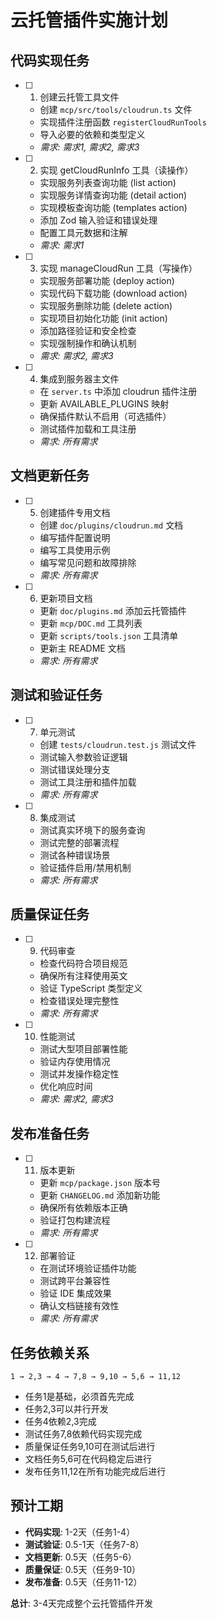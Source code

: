 # 云托管插件实施计划

## 代码实现任务

- [ ] 1. 创建云托管工具文件
  - 创建 `mcp/src/tools/cloudrun.ts` 文件
  - 实现插件注册函数 `registerCloudRunTools`
  - 导入必要的依赖和类型定义
  - _需求: 需求1, 需求2, 需求3_

- [ ] 2. 实现 getCloudRunInfo 工具（读操作）
  - 实现服务列表查询功能 (list action)
  - 实现服务详情查询功能 (detail action)  
  - 实现模板查询功能 (templates action)
  - 添加 Zod 输入验证和错误处理
  - 配置工具元数据和注解
  - _需求: 需求1_

- [ ] 3. 实现 manageCloudRun 工具（写操作）
  - 实现服务部署功能 (deploy action)
  - 实现代码下载功能 (download action)
  - 实现服务删除功能 (delete action)
  - 实现项目初始化功能 (init action)
  - 添加路径验证和安全检查
  - 实现强制操作和确认机制
  - _需求: 需求2, 需求3_

- [ ] 4. 集成到服务器主文件
  - 在 `server.ts` 中添加 cloudrun 插件注册
  - 更新 AVAILABLE_PLUGINS 映射
  - 确保插件默认不启用（可选插件）
  - 测试插件加载和工具注册
  - _需求: 所有需求_

## 文档更新任务

- [ ] 5. 创建插件专用文档
  - 创建 `doc/plugins/cloudrun.md` 文档
  - 编写插件配置说明
  - 编写工具使用示例
  - 编写常见问题和故障排除
  - _需求: 所有需求_

- [ ] 6. 更新项目文档
  - 更新 `doc/plugins.md` 添加云托管插件
  - 更新 `mcp/DOC.md` 工具列表
  - 更新 `scripts/tools.json` 工具清单
  - 更新主 README 文档
  - _需求: 所有需求_

## 测试和验证任务

- [ ] 7. 单元测试
  - 创建 `tests/cloudrun.test.js` 测试文件
  - 测试输入参数验证逻辑
  - 测试错误处理分支
  - 测试工具注册和插件加载
  - _需求: 所有需求_

- [ ] 8. 集成测试
  - 测试真实环境下的服务查询
  - 测试完整的部署流程
  - 测试各种错误场景
  - 验证插件启用/禁用机制
  - _需求: 所有需求_

## 质量保证任务

- [ ] 9. 代码审查
  - 检查代码符合项目规范
  - 确保所有注释使用英文
  - 验证 TypeScript 类型定义
  - 检查错误处理完整性
  - _需求: 所有需求_

- [ ] 10. 性能测试
  - 测试大型项目部署性能
  - 验证内存使用情况
  - 测试并发操作稳定性
  - 优化响应时间
  - _需求: 需求2, 需求3_

## 发布准备任务

- [ ] 11. 版本更新
  - 更新 `mcp/package.json` 版本号
  - 更新 `CHANGELOG.md` 添加新功能
  - 确保所有依赖版本正确
  - 验证打包构建流程
  - _需求: 所有需求_

- [ ] 12. 部署验证
  - 在测试环境验证插件功能
  - 测试跨平台兼容性
  - 验证 IDE 集成效果
  - 确认文档链接有效性
  - _需求: 所有需求_

## 任务依赖关系

```
1 → 2,3 → 4 → 7,8 → 9,10 → 5,6 → 11,12
```

- 任务1是基础，必须首先完成
- 任务2,3可以并行开发
- 任务4依赖2,3完成
- 测试任务7,8依赖代码实现完成
- 质量保证任务9,10可在测试后进行
- 文档任务5,6可在代码稳定后进行
- 发布任务11,12在所有功能完成后进行

## 预计工期

- **代码实现**: 1-2天（任务1-4）
- **测试验证**: 0.5-1天（任务7-8）
- **文档更新**: 0.5天（任务5-6）
- **质量保证**: 0.5天（任务9-10）
- **发布准备**: 0.5天（任务11-12）

**总计**: 3-4天完成整个云托管插件开发


